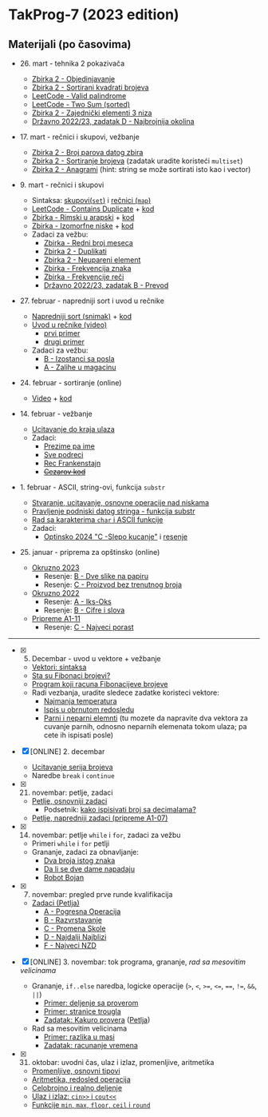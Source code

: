 # TakProg-7 (2023 edition)

<!-- ## Materijali (izdvojeno)
- Rečnici (mape)
  - [Uvod i primer zadatka (snimak)](https://www.youtube.com/watch?v=x39EKA3bMgw) + [prvi primer](/materijali/casovi/feb27/recnici.cpp) + [drugi primer](/materijali/casovi/feb27/kodiranje.cpp)
- Sortiranje i tehnika 2 pokazivača
  - [Tehnika 2 pokazivača (snimak)](https://www.youtube.com/watch?v=0Z1K93qGphk) + [kod](/materijali/nizovi/sortiranje.cpp)
  - [Napredniji sort (snimak)](https://www.youtube.com/watch?v=GgCncQ2iA7w) + [kod](/materijali/casovi/feb27/napredniji_sort.cpp)
- Rad sa `string`-ovima, funkcije `substr`, `find` i `replace`
  - [Uvod u niske - stvaranje, učitavanje, osnovne operacije](/materijali/stringovi/uvod.md)
  - [Rad sa karakterima `char` i ASCII funkcije nad njima](/materijali/stringovi/ascii.md)
  - [Pravljenje podniski datog stringa - funkcija `substr`](/materijali/stringovi/substring.cpp)
  - [Pretraga u niskama - funkcija `find`](/materijali/stringovi/find.cpp)
  - [Pretraga SVIH pojavljivanja reči](/materijali/stringovi/find_nti.cpp)
  - [Izmena niske, zamena njenih delova - funkcija `replace`](/materijali/stringovi/replace.cpp)
- Nesvrstano:
  - [Učitavanje do kraja ulaza `while(cin>>...) { ... }`](/materijali/cin_do_kraja.cpp) -->

## Materijali (po časovima)

- 26\. mart - tehnika 2 pokazivača
  - [Zbirka 2 - Objedinjavanje](https://petlja.org/biblioteka/r/Zbirka2/objedinjavanje)
  - [Zbirka 2 - Sortirani kvadrati brojeva](https://petlja.org/biblioteka/r/Zbirka2/sortirani_kvadrati_brojeva)
  - [LeetCode - Valid palindrome](https://leetcode.com/problems/valid-palindrome/description/)
  - [LeetCode - Two Sum (sorted)](https://leetcode.com/problems/two-sum-ii-input-array-is-sorted/description/)
  - [Zbirka 2 - Zajednički elementi 3 niza](https://petlja.org/biblioteka/r/Zbirka2/presek_tri_sortirana_niza)
  - [Državno 2022/23, zadatak D - Najbrojnija okolina](https://arena.petlja.org/sr-Latn-RS/competition/os7-202223-drzavnon#tab_135303)

- 17\. mart - rečnici i skupovi, vežbanje
  - [Zbirka 2 - Broj parova datog zbira](https://petlja.org/biblioteka/r/Zbirka2/broj_parova_datog_zbira1)
  - [Zbirka 2 - Sortiranje brojeva](https://petlja.org/biblioteka/r/Zbirka2/sortiranje_brojeva1) (zadatak uradite koristeći `multiset`)
  - [Zbirka 2 - Anagrami](https://petlja.org/biblioteka/r/Zbirka2/anagrami1) (hint: string se može sortirati isto kao i vector)

- 9\. mart - rečnici i skupovi
  - Sintaksa: [skupovi(`set`)](/materijali/casovi/mar09/setovi.cpp) i [rečnici (`map`)](/materijali/casovi/mar09/recnici.cpp)
  - [LeetCode - Contains Duplicate](https://leetcode.com/problems/contains-duplicate/description/) + [kod](/materijali/casovi/mar09/sadrzi_duplikat.cpp)
  - [Zbirka - Rimski u arapski](https://petlja.org/biblioteka/r/Zbirka/rimski_u_arapski1) + [kod](/materijali/casovi/mar09/rimski_u_arapski.cpp) 
  - [Zbirka - Izomorfne niske](https://petlja.org/biblioteka/r/Zbirka/izomorfne_niske1) + [kod](/materijali/casovi/mar09/izomorfne_niske.cpp) 
  - Zadaci za vežbu:
    - [Zbirka - Redni broj meseca](https://petlja.org/biblioteka/r/Zbirka/redni_broj_meseca1)
    - [Zbirka 2 - Duplikati](https://petlja.org/biblioteka/r/Zbirka2/duplikati1)
    - [Zbirka 2 - Neupareni element](https://petlja.org/biblioteka/r/Zbirka2/neupareni_element1)
    - [Zbirka - Frekvencija znaka](https://petlja.org/biblioteka/r/Zbirka/frekvencija_znaka1)
    - [Zbirka - Frekvencije reči](https://petlja.org/biblioteka/r/Zbirka/frekvencije_reci)
    - [Državno 2022/23, zadatak B - Prevod](https://arena.petlja.org/sr-Latn-RS/competition/os7-202223-drzavnon#tab_135301)

- 27\. februar - napredniji sort i uvod u rečnike
  - [Napredniji sort (snimak)](https://www.youtube.com/watch?v=GgCncQ2iA7w) + [kod](/materijali/casovi/feb27/napredniji_sort.cpp)
  - [Uvod u rečnike (video)](https://www.youtube.com/watch?v=x39EKA3bMgw)
    - [prvi primer](/materijali/casovi/feb27/recnici.cpp)
    - [drugi primer](/materijali/casovi/feb27/kodiranje.cpp)
  - Zadaci za vežbu:
    - [B - Izostanci sa posla](https://arena.petlja.org/competition/pripreme-b1-02)
    - [A - Zalihe u magacinu](https://arena.petlja.org/competition/pripreme-b1-06)

- 24\. februar - sortiranje (online)
  - [Video](https://www.youtube.com/watch?v=0Z1K93qGphk) + [kod](/materijali/nizovi/sortiranje.cpp)

- 14\. februar - vežbanje
  - [Ucitavanje do kraja ulaza](/materijali/cin_do_kraja.cpp)
  - Zadaci:
    - [Prezime pa ime](https://petlja.org/biblioteka/r/Zbirka/prezime_pa_ime)
    - [Sve podreci](https://petlja.org/biblioteka/r/Zbirka/sve_podreci1)
    - [Rec Frankenstajn](https://petlja.org/biblioteka/r/Zbirka/rec_frankenstajn)
    - ~~[Cezarov kod](https://petlja.org/biblioteka/r/Zbirka/cezarov_kod)~~

- 1\. februar - ASCII, string-ovi, funkcija `substr`
  - [Stvaranje, ucitavanje, osnovne operacije nad niskama](/materijali/stringovi/uvod.md)
  - [Pravljenje podniski datog stringa - funkcija substr](/materijali/stringovi/substring.cpp)
  - [Rad sa karakterima `char` i ASCII funkcije](/materijali/stringovi/ascii.md)
  - Zadaci:
    - [Optinsko 2024 "C -Slepo kucanje"](https://arena.petlja.org/competition/os7-202324-opstinskon#tab_135767) i [resenje](/materijali/casovi/feb01/C_slepo_kucanje.cpp)

- 25\. januar - priprema za opštinsko (online)
  - [Okruzno 2023](https://arena.petlja.org/competition/os7-202223-okruznon#tab_135157)
    - Resenje: [B - Dve slike na papiru](/materijali/casovi/jan25/B_dve_slike.cpp)
    - Resenje: [C - Proizvod bez trenutnog broja](/materijali/casovi/jan25/C_proizvod_bez_broja.cpp)
  - [Okruzno 2022](https://arena.petlja.org/competition/os7-202122-okruznon#tab_134186)
    - Resenje: [A - Iks-Oks](/materijali/casovi/jan25/A_iks_oks.cpp)
    - Resenje: [B - Cifre i slova](/materijali/casovi/jan25/B_cifre_slova.cpp)
  - [Pripreme A1-11](https://arena.petlja.org/competition/pripreme-a1-11#tab_135239)
    - Resenje: [C - Najveci porast](/materijali/casovi/jan25/C_najveci_porast.cpp)

---

- [x] 5. Decembar - uvod u vektore + vežbanje
  - [Vektori: sintaksa](materijali/nizovi/sintaksa.cpp)
  - [Sta su Fibonaci brojevi?](https://sr.wikipedia.org/wiki/%D0%A4%D0%B8%D0%B1%D0%BE%D0%BD%D0%B0%D1%87%D0%B8%D1%98%D0%B5%D0%B2_%D0%BD%D0%B8%D0%B7)
  - [Program koji racuna Fibonacijeve brojeve](materijali/nizovi/fibonaci.cpp)
  - Radi vezbanja, uradite sledece zadatke koristeci vektore:
    - [Najmanja temperatura](https://petlja.org/biblioteka/r/Zbirka/najmanja_temperatura1)
    - [Ispis u obrnutom redosledu](https://petlja.org/biblioteka/r/Zbirka/ispis_u_obratnom_redosledu)
    - [Parni i neparni elemnti](https://petlja.org/biblioteka/r/Zbirka/parni_i_neparni_elementi) (tu mozete da napravite dva vektora za cuvanje parnih, odnosno neparnih elemenata tokom ulaza; pa cete ih ispisati posle)

- [x] \[ONLINE\] 2. decembar
  - [Ucitavanje serija brojeva](https://petlja.org/biblioteka/r/Zbirka/03%20Iteracija/01%20serije/02%20ucitavanje)
  - Naredbe `break` i `continue`

- [x] 21. novembar: petlje, zadaci
  - [Petlje, osnovniji zadaci](https://petlja.org/biblioteka/r/Zbirka/03%20Iteracija/01%20serije/01%20pravilne_serije)
    - Podsetnik: [kako ispisivati broj sa decimalama?](materijali/23.11.07/decimale.cpp)
  - [Petlje, napredniji zadaci (pripreme A1-07)](https://arena.petlja.org/competition/pripreme-a1-07)

- [x] 14. novembar: petlje `while` i `for`, zadaci za vežbu
  - Primeri `while` i `for` petlji 
  - Grananje, zadaci za obnavljanje:
    - [Dva broja istog znaka](https://petlja.org/biblioteka/r/Zbirka/dva_broja_istog_znaka)
    - [Da li se dve dame napadaju](https://petlja.org/biblioteka/r/Zbirka/da_li_se_dve_dame_napadaju)
    - [Robot Bojan](https://arena.petlja.org/sr-Latn-RS/competition/pripreme-a1-03#tab_134976)

- [x] 7. novembar: pregled prve runde kvalifikacija
  - [Zadaci (Petlja)](https://arena.petlja.org/competition/os7-202324-kvalifikacije1n)
    - [A - Pogresna Operacija](materijali/23.11.07/A_pogresna_operacija.cpp)
    - [B - Razvrstavanje](materijali/23.11.07/B_razvrstavanje.cpp)
    - [C - Promena Skole](materijali/23.11.07/C_promena_skole.cpp)
    - [D - Najdalji Najblizi](materijali/23.11.07/D_najdalji_najblizi.cpp)
    - [F - Najveci NZD](materijali/23.11.07/F_najveci_nzd.cpp)

- [x] \[ONLINE\] 3. novembar: tok programa, grananje, *rad sa mesovitim velicinama*
  - Grananje, `if..else` naredba, logicke operacije (`>`, `<`, `>=`, `<=`, `==`, `!=`, `&&`, `||`) 
    - [Primer: deljenje sa proverom](materijali/23.11.03/deljenje_provera.cpp)
    - [Primer: stranice trougla](materijali/23.11.03/stranice_trougla.cpp)
    - [Zadatak: Kakuro provera](materijali/23.11.03/kakuro_provera.cpp) ([Petlja](https://arena.petlja.org/competition/os7-202223-kvalifikacije1n#tab_134844))
  - Rad sa mesovitim velicinama
    - [Primer: razlika u masi](materijali/23.11.03/razlika_masa.cpp)
    - [Zadatak: racunanje vremena](materijali/23.11.03/racunanje_vremena.cpp)

- [x] 31. oktobar: uvodni čas, ulaz i izlaz, promenljive, aritmetika
  - [Promenljive, osnovni tipovi](materijali/23.10.31/promeljive_tipovi.cpp)
  - [Aritmetika, redosled operacija](materijali/23.10.31/aritmetika.cpp)
  - [Celobrojno i realno deljenje](materijali/23.10.31/celobrojno_realno_deljenje.cpp)
  - [Ulaz i izlaz: `cin>>` i `cout<<`](materijali/23.10.31/ulaz_izlaz.cpp)
  - [Funkcije `min`, `max`, `floor`, `ceil` i `round`](materijali/23.10.31/funkcije_brojevi.cpp)
